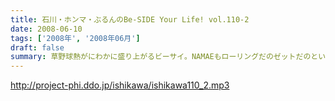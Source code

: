 ```yaml
---
title: 石川・ホンマ・ぶるんのBe-SIDE Your Life! vol.110-2
date: 2008-06-10
tags: ['2008年', '2008年06月']
draft: false
summary: 草野球熱がにわかに盛り上がるビーサイ。NAMAEもローリングだのゼットだのというフレーズに、気分の高揚を抑えきれません。そうそうテレビ朝日のCS「上田ちゃんネル」を視聴した方は感想まってます。ビーサイメンバーも見切れてる可能性大。NAMAE
---
```


http://project-phi.ddo.jp/ishikawa/ishikawa110_2.mp3
